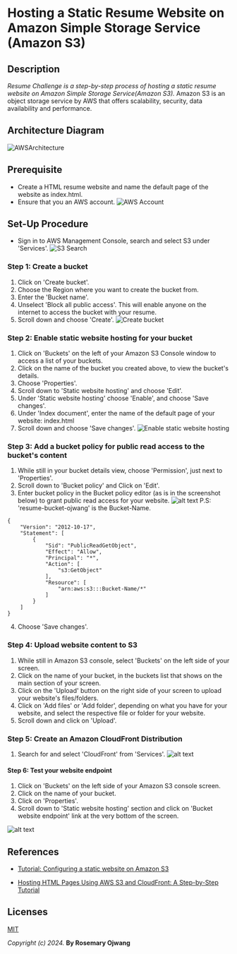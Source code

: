 # Hosting a Static Resume Website on Amazon Simple Storage Service (Amazon S3)
  
## Description
_Resume Challenge is a step-by-step process of hosting a static resume website on Amazon Simple Storage Service(Amazon S3)._
Amazon S3 is an object storage service by AWS that offers scalability, security, data availability and performance.

## Architecture Diagram
![AWSArchitecture](AWSArchitecture.png)

## Prerequisite
- Create a HTML resume website and name the default page of the website as index.html.
- Ensure that you an AWS account.
![AWS Account](FreeTierAccount.png)

## Set-Up Procedure
- Sign in to AWS Management Console, search and select S3 under 'Services'.
![S3 Search](<S3 Search.png>)

### Step 1: Create a bucket
1. Click on 'Create bucket'.
2. Choose the Region where you want to create the bucket from.
3. Enter the 'Bucket name'.
4. Unselect 'Block all public access'. This will enable anyone on the internet to access the bucket with your resume.
5. Scroll down and choose 'Create'.
![Create bucket](<Create Bucket.png>)

### Step 2: Enable static website hosting for your bucket

1. Click on 'Buckets' on the left of your Amazon S3 Console window to access a list of your buckets.
2. Click on the name of the bucket you created above, to view the bucket's details.
3. Choose 'Properties'.
4. Scroll down to 'Static website hosting' and choose 'Edit'.
5. Under 'Static website hosting' choose 'Enable', and choose 'Save changes'.
6. Under 'Index document', enter the name of the default page of your website: index.html
7. Scroll down and choose 'Save changes'.
![Enable static website hosting](<Enable static website hosting.png>)

### Step 3: Add a bucket policy for public read access to the bucket's content
1. While still in your bucket details view, choose 'Permission', just next to 'Properties'.
2. Scroll down to 'Bucket policy' and Click on 'Edit'.
3. Enter bucket policy in the Bucket policy editor (as is in the screenshot below) to grant public read access for your website.
![alt text](<Bucket policy for public read access.png>)
P.S: 'resume-bucket-ojwang' is the Bucket-Name.

```
{
    "Version": "2012-10-17",
    "Statement": [
        {
            "Sid": "PublicReadGetObject",
            "Effect": "Allow",
            "Principal": "*",
            "Action": [
                "s3:GetObject"
            ],
            "Resource": [
                "arn:aws:s3:::Bucket-Name/*"
            ]
        }
    ]
}
```
4. Choose 'Save changes'.

### Step 4: Upload website content to S3
1. While still in Amazon S3 console, select 'Buckets' on the left side of your screen.
2. Click on the name of your bucket, in the buckets list that shows on the main section of your screen.
3. Click on the 'Upload' button on the right side of your screen to upload your website's files/folders.
4. Click on 'Add files' or 'Add folder', depending on what you have for your website, and select the respective file or folder for your website.
5. Scroll down and click on 'Upload'.

### Step 5: Create an Amazon CloudFront Distribution
1. Search for and select 'CloudFront' from 'Services'.
![alt text](<CloudFront Nav.png>)

#### Step 6: Test your website endpoint
1. Click on 'Buckets' on the left side of your Amazon S3 console screen.
2. Click on the name of your bucket.
3. Click on 'Properties'.
4. Scroll down to 'Static website hosting' section and click on 'Bucket website endpoint' link at the very bottom of the screen.

![alt text](<website endpoint.png>)


## References
- [Tutorial: Configuring a static website on Amazon S3
](https://docs.aws.amazon.com/AmazonS3/latest/userguide/HostingWebsiteOnS3Setup.html)

- [Hosting HTML Pages Using AWS S3 and CloudFront: A Step-by-Step Tutorial](https://medium.com/@fabiokndt/hosting-html-pages-using-aws-s3-and-cloudfront-a-step-by-step-tutorial-8149476b11b4)

## Licenses
[MIT](https://opensource.org/license/mit)

_Copyright (c) 2024._ **By Rosemary Ojwang**
